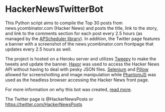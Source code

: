 # HackerNewsTwitterBot
This Python script aims to compile the Top 30 posts from news.ycombinator.com (Hacker News) and posts the title, link to the story, and  link to the comments section for each post every 2.5 hours (as managed by the [APScheduler library](https://apscheduler.readthedocs.io/en/latest/)). In addition, the Twitter page features a banner with a screenshot of the news.ycombinator.com frontpage that updates every 2.5 hours as well.

The project is hosted on a Heroku server and utilizes [Tweepy](https://github.com/tweepy/tweepy) to make the tweets and update the banner. [Haxor](https://github.com/avinassh/haxor) was used to access the Hacker News API without having to deal with pesky JSON files. [Selenium](http://www.seleniumhq.org/) and [Pillow](https://github.com/python-pillow/Pillow) allowed for screenshotting and image manipulation while [PhantomJS](http://phantomjs.org/) was used as the headless browser accessing the Hacker News front page.

For more information on why this bot was created, [read more](https://justintranjt.github.io/projects/2017-08-29-hacker-news-twitter-bot/).

The Twitter page is @HackerNewsPosts or https://twitter.com/HackerNewsPosts

